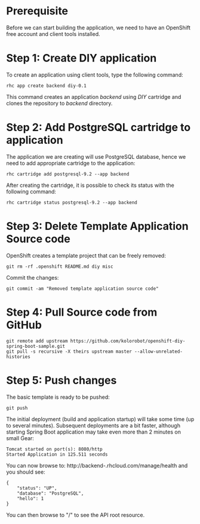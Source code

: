 # Prerequisite

Before we can start building the application, we need to have an OpenShift free account and client tools installed.

# Step 1: Create DIY application

To create an application using client tools, type the following command:

    rhc app create backend diy-0.1

This command creates an application *backend* using *DIY* cartridge and clones the repository to *backend* directory.

# Step 2: Add PostgreSQL cartridge to application

The application we are creating will use PostgreSQL database, hence we need to add appropriate cartridge to the application:

	rhc cartridge add postgresql-9.2 --app backend

After creating the cartridge, it is possible to check its status with the following command:

    rhc cartridge status postgresql-9.2 --app backend

# Step 3: Delete Template Application Source code

OpenShift creates a template project that can be freely removed:

    git rm -rf .openshift README.md diy misc

Commit the changes:

    git commit -am "Removed template application source code"

# Step 4: Pull Source code from GitHub

    git remote add upstream https://github.com/kolorobot/openshift-diy-spring-boot-sample.git
    git pull -s recursive -X theirs upstream master --allow-unrelated-histories

# Step 5: Push changes

The basic template is ready to be pushed:

	git push

The initial deployment (build and application startup) will take some time (up to several minutes). Subsequent deployments are a bit faster, although starting Spring Boot application may take even more than 2 minutes on small Gear:

	Tomcat started on port(s): 8080/http
	Started Application in 125.511 seconds

You can now browse to: http://backend-<namespace>.rhcloud.com/manage/health and you should see:

	{
		"status": "UP",
		"database": "PostgreSQL",
		"hello": 1
	}

You can then browse to "/" to see the API root resource.

